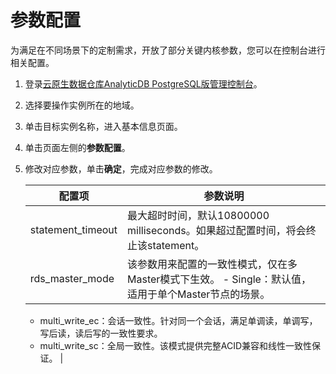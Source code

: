# 参数配置

为满足在不同场景下的定制需求，开放了部分关键内核参数，您可以在控制台进行相关配置。

1.  登录[云原生数据仓库AnalyticDB PostgreSQL版管理控制台](https://gpdbnext.console.aliyun.com/gpdb/cn-hangzhou/list)。

2.  选择要操作实例所在的地域。

3.  单击目标实例名称，进入基本信息页面。

4.  单击页面左侧的**参数配置**。

5.  修改对应参数，单击**确定**，完成对应参数的修改。

    |配置项|参数说明|
    |---|----|
    |statement\_timeout|最大超时时间，默认10800000 milliseconds。如果超过配置时间，将会终止该statement。|
    |rds\_master\_mode|该参数用来配置的一致性模式，仅在多Master模式下生效。    -   Single：默认值，适用于单个Master节点的场景。
    -   multi\_write\_ec：会话一致性。针对同一个会话，满足单调读，单调写，写后读，读后写的一致性要求。
    -   multi\_write\_sc：全局一致性。该模式提供完整ACID兼容和线性一致性保证。 |


